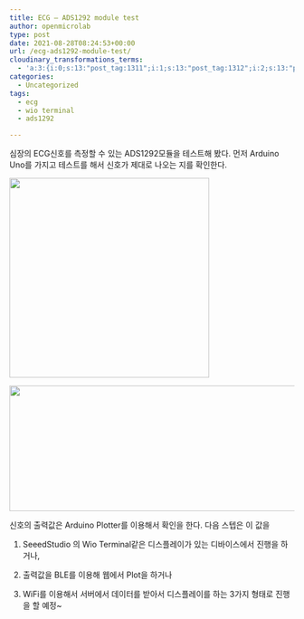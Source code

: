 ```yaml
---
title: ECG – ADS1292 module test
author: openmicrolab
type: post
date: 2021-08-28T08:24:53+00:00
url: /ecg-ads1292-module-test/
cloudinary_transformations_terms:
  - 'a:3:{i:0;s:13:"post_tag:1311";i:1;s:13:"post_tag:1312";i:2;s:13:"post_tag:1313";}'
categories:
  - Uncategorized
tags:
  - ecg
  - wio terminal
  - ads1292

---
```

심장의 ECG신호를 측정할 수 있는 ADS1292모듈을 테스트해 봤다. 먼저 Arduino Uno를 가지고 테스트를 해서 신호가 제대로 나오는 지를 확인한다.

[<img loading="lazy" class="wp-image-4772 aligncenter" src="/images/2021/08/arduinoUno_ecg-300x300.jpg" alt="" width="353" height="353" srcset="/images/2021/08/arduinoUno_ecg-300x300.jpg 300w, /images/2021/08/arduinoUno_ecg-1024x1024.jpg 1024w, /images/2021/08/arduinoUno_ecg-150x150.jpg 150w, /images/2021/08/arduinoUno_ecg-768x768.jpg 768w, /images/2021/08/arduinoUno_ecg-1536x1536.jpg 1536w, /images/2021/08/arduinoUno_ecg-2048x2048.jpg 2048w, /images/2021/08/arduinoUno_ecg-100x100.jpg 100w, /images/2021/08/arduinoUno_ecg-336x336.jpg 336w" sizes="(max-width: 353px) 100vw, 353px" />  
][1] 

[<img loading="lazy" class="wp-image-4773 aligncenter" src="/images/2021/08/ecg_uno-300x132.png" alt="" width="505" height="222" srcset="/images/2021/08/ecg_uno-300x132.png 300w, /images/2021/08/ecg_uno-1024x452.png 1024w, /images/2021/08/ecg_uno-768x339.png 768w, /images/2021/08/ecg_uno-1536x678.png 1536w, /images/2021/08/ecg_uno-2048x904.png 2048w" sizes="(max-width: 505px) 100vw, 505px" />][2]

신호의 출력값은 Arduino Plotter를 이용해서 확인을 한다. 다음 스텝은 이 값을

1) SeeedStudio 의 Wio Terminal같은 디스플레이가 있는 디바이스에서 진행을 하거나,

2) 출력값을 BLE를 이용해 웹에서 Plot을 하거나

3) WiFi를 이용해서 서버에서 데이터를 받아서 디스플레이를 하는 3가지 형태로 진행을 할 예정~

 [1]: /images/2021/08/arduinoUno_ecg.jpg
 [2]: /images/2021/08/ecg_uno.png